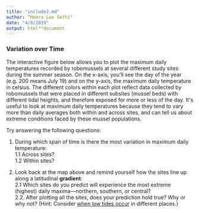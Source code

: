 ```yaml
---
title: "include2.md"
author: “Meera Lee Sethi"
date: "4/8/2019"
output: html**document
---
```

### Variation over Time

The interactive figure below allows you to plot the maximum daily temperatures recorded by robomussels at several different study sites during the summer season. On the x-axis, you'll see the day of the year (e.g. 200 means July 19) and on the y-axis, the maximum daily temperature in celsius. The different colors within each plot reflect data collected by robomussels that were placed in different subsites (mussel beds) with different tidal heights, and therefore exposed for more or less of the day. It's useful to look at maximum daily temperatures because they tend to vary more than daily averages both within and across sites, and can tell us about extreme conditions faced by these mussel populations. 

Try answering the following questions:

1. During which span of time is there the most variation in maximum daily temperature:         
     1.1 Across sites?               
     1.2 Within sites?
    
2. Look back at the map above and remind yourself how the sites line up along a latitudinal **gradient**:         
     2.1 Which sites do you predict will experience the most extreme (highest) daily maxima—northern, southern, or central?         
      2.2. After plotting all the sites, does your prediction hold true? Why or why not? (Hint: Consider [when low tides occur](https://tidesandcurrents.noaa.gov/tide_predictions.html) in different places.)

